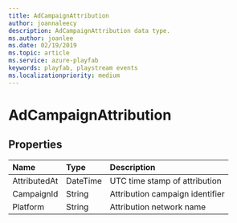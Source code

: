 ```yaml
---
title: AdCampaignAttribution
author: joannaleecy
description: AdCampaignAttribution data type.
ms.author: joanlee
ms.date: 02/19/2019
ms.topic: article
ms.service: azure-playfab
keywords: playfab, playstream events
ms.localizationpriority: medium
---
```


# AdCampaignAttribution

## Properties

|Name|Type|Description|
| :--------------------|:-------------------|:----------------------|
|AttributedAt|DateTime|UTC time stamp of attribution|
|CampaignId|String|Attribution campaign identifier|
|Platform|String|Attribution network name|
